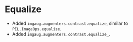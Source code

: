 # Equalize

* Added `imgaug.augmenters.contrast.equalize`, similar to
  `PIL.ImageOps.equalize`.
* Added `imgaug.augmenters.contrast.equalize_`.
